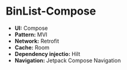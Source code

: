 # BinList-Compose
- **UI:** Compose
- **Pattern:** MVI
- **Network:** Retrofit
- **Cache:** Room
- **Dependency injectio:** Hilt       
- **Navigation:** Jetpack Compose Navigation
